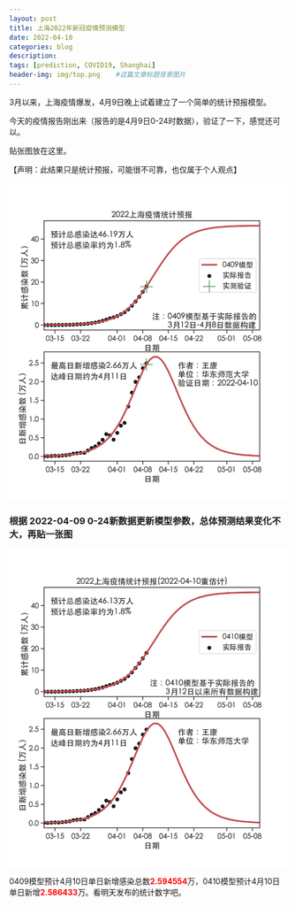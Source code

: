 ```yaml
---
layout: post
title: 上海2022年新冠疫情预测模型
date: 2022-04-10
categories: blog
description: 
tags: [prediction, COVID19, Shanghai]
header-img: img/top.png    #这篇文章标题背景图片
---
```


3月以来，上海疫情爆发，4月9日晚上试着建立了一个简单的统计预报模型。

今天的疫情报告刚出来（报告的是4月9日0-24时数据），验证了一下，感觉还可以。

贴张图放在这里。

【声明：此结果只是统计预报，可能很不可靠，也仅属于个人观点】

<center>
<p><img src="/img/SH2022_2022-04-10.png" align="center"></p>
</center>

### 根据 2022-04-09 0-24新数据更新模型参数，总体预测结果变化不大，再贴一张图

<center>
<p><img src="/img/SH2022_2022-04-10_fully_new_update.png" align="center"></p>
</center>

0409模型预计4月10日单日新增感染总数<span style="color:red">**2.594554**</span>万，0410模型预计4月10日单日新增<span style="color:red">**2.586433**</span>万。看明天发布的统计数字吧。

